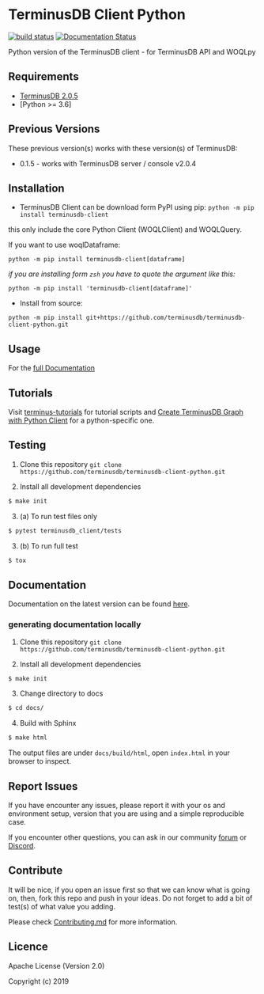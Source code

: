 TerminusDB Client Python
==========================

[![build status](https://api.travis-ci.com/terminusdb/terminusdb-client-python.svg?branch=master)](https://travis-ci.com/terminusdb/terminusdb-client-python)
[![Documentation Status](https://readthedocs.org/projects/terminusdb-client/badge/?version=latest)](https://terminusdb-client.readthedocs.io/en/latest/?badge=latest)

Python version of the TerminusDB client - for TerminusDB API and WOQLpy

## Requirements
- [TerminusDB 2.0.5](https://github.com/terminusdb/terminusdb-server)
- [Python >= 3.6]

## Previous Versions

These previous version(s) works with these version(s) of TerminusDB:

- 0.1.5 - works with TerminusDB server / console v2.0.4

## Installation
-  TerminusDB Client can be download form PyPI using pip:
`python -m pip install terminusdb-client`

this only include the core Python Client (WOQLClient) and WOQLQuery.

If you want to use woqlDataframe:

`python -m pip install terminusdb-client[dataframe]`

*if you are installing form `zsh` you have to quote the argument like this:*

`python -m pip install 'terminusdb-client[dataframe]'`

- Install from source:

`python -m pip install git+https://github.com/terminusdb/terminusdb-client-python.git`

## Usage
For the [full Documentation](https://terminusdb.github.io/terminusdb-client-python/)

## Tutorials
Visit [terminus-tutorials](https://github.com/terminusdb/terminusdb-tutorials) for tutorial scripts and [Create TerminusDB Graph with Python Client](https://terminusdb.com/docs/getting-started/start-tutorials/py_client/) for a python-specific one.

## Testing

1. Clone this repository
`git clone https://github.com/terminusdb/terminusdb-client-python.git`

2. Install all development dependencies
```sh
$ make init
```

3. (a) To run test files only
```sh
$ pytest terminusdb_client/tests
```

3. (b) To run full test
```sh
$ tox
```

## Documentation

Documentation on the latest version can be found [here](https://terminusdb.github.io/terminusdb-client-python/).

### generating documentation locally

1. Clone this repository
`git clone https://github.com/terminusdb/terminusdb-client-python.git`

2. Install all development dependencies
```sh
$ make init
```

3. Change directory to docs
```sh
$ cd docs/
```

4. Build with Sphinx
```sh
$ make html
```

The output files are under `docs/build/html`, open `index.html` in your browser to inspect.

## Report Issues

If you have encounter any issues, please report it with your os and environment setup, version that you are using and a simple reproducible case.

If you encounter other questions, you can ask in our community [forum](https://community.terminusdb.com/) or [Discord](https://discord.gg/Gvdqw97).

## Contribute

It will be nice, if you open an issue first so that we can know what is going on, then, fork this repo and push in your ideas. Do not forget to add a bit of test(s) of what value you adding.

Please check [Contributing.md](Contributing.md) for more information.

## Licence

Apache License (Version 2.0)

Copyright (c) 2019
